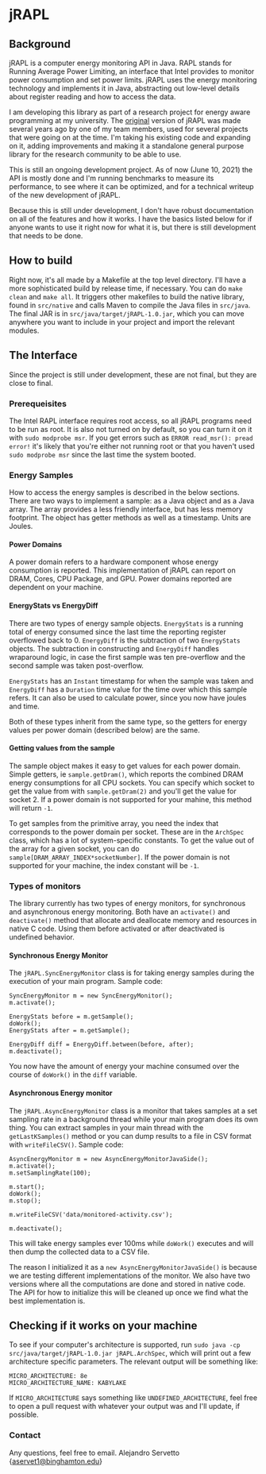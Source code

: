 # jRAPL

## Background
jRAPL is a computer energy monitoring API in Java. RAPL stands for Running Average Power Limiting, an interface that Intel provides to monitor power consumption
and set power limits. jRAPL uses the energy monitoring technology and implements it in Java, abstracting out low-level details about register reading and how to
access the data.

I am developing this library as part of a research project for energy aware programming at my university. The [original](https://github.com/kliu20/jRAPL)
version of jRAPL was made several years ago by one of my team members, used for several projects that were going on at the time. I'm taking his existing
code and expanding on it, adding improvements and making it a standalone general purpose library for the research community to be able to use.

This is still an ongoing development project. As of now (June 10, 2021) the API is mostly done and I'm running benchmarks to measure its performance, to
see where it can be optimized, and for a technical writeup of the new development of jRAPL.

Because this is still under development, I don't have robust documentation on all of the features and how it works. I have the basics listed below for if
anyone wants to use it right now for what it is, but there is still development that needs to be done.

## How to build
Right now, it's all made by a Makefile at the top level directory. I'll have a more sophisticated build by release time, if necessary.
You can do `make clean` and `make all`. It triggers other makefiles to build the native library, found in `src/native` and calls Maven to compile the Java
files in `src/java`. The final JAR is in `src/java/target/jRAPL-1.0.jar`, which you can move anywhere you want to include in your project and import the
relevant modules.

## The Interface
Since the project is still under development, these are not final, but they are close to final.

### Prerequeisites
The Intel RAPL interface requires root access, so all jRAPL programs need to be run as root. It is also not turned on by default, so you can turn it on it
with `sudo modprobe msr`. If you get errors such as `ERROR read_msr(): pread error!` it's likely that you're either not running root or that you haven't
used `sudo modprobe msr` since the last time the system booted.

### Energy Samples
How to access the energy samples is described in the below sections. There are two ways to implement a sample: as a Java object and as a Java array.
The array provides a less friendly interface, but has less memory footprint. The object has getter methods as well as a timestamp. Units are Joules.
#### Power Domains
A power domain refers to a hardware component whose energy consumption is reported. This implementation of jRAPL can report on DRAM, Cores, CPU Package,
and GPU. Power domains reported are dependent on your machine.

#### EnergyStats vs EnergyDiff
There are two types of energy sample objects. `EnergyStats` is a running total of energy consumed since the last time the reporting register
overflowed back to 0. `EnergyDiff` is the subtraction of two `EnergyStats` objects. The subtraction in constructing and `EnergyDiff` handles wraparound
logic, in case the first sample was ten pre-overflow and the second sample was taken post-overflow.

`EnergyStats` has an `Instant` timestamp for when the sample was taken and `EnergyDiff` has a `Duration` time value for the time over which this sample
refers. It can also be used to calculate power, since you now have joules and time.

Both of these types inherit from the same type, so the getters for energy values per power domain (described below) are the same.

#### Getting values from the sample
The sample object makes it easy to get values for each power domain. Simple getters, ie `sample.getDram()`, which reports the combined DRAM energy
consumptions for all CPU sockets. You can specify which socket to get the value from with `sample.getDram(2)` and you'll get the value for socket 2.
If a power domain is not supported for your mahine, this method will return `-1`.

To get samples from the primitive array, you need the index that corresponds to the power domain per socket. These are in the `ArchSpec` class, which
has a lot of system-specific constants. To get the value out of the array for a given socket, you can do `sample[DRAM_ARRAY_INDEX*socketNumber]`. If
the power domain is not supported for your machine, the index constant will be `-1`.

### Types of monitors
The library currently has two types of energy monitors, for synchronous and asynchronous energy monitoring. Both have an `activate()` and `deactivate()`
method that allocate and deallocate memory and resources in native C code. Using them before activated or after deactivated is undefined behavior.

#### Synchronous Energy Monitor
The `jRAPL.SyncEnergyMonitor` class is for taking energy samples during the execution of your main program. Sample code:
```
SyncEnergyMonitor m = new SyncEnergyMonitor();
m.activate();

EnergyStats before = m.getSample();
doWork();
EnergyStats after = m.getSample();

EnergyDiff diff = EnergyDiff.between(before, after);
m.deactivate();
```
You now have the amount of energy your machine consumed over the course of `doWork()` in the `diff` variable.

#### Asynchronous Energy monitor
The `jRAPL.AsyncEnergyMonitor` class is a monitor that takes samples at a set sampling rate in a background thread while your main program does its own thing.
You can extract samples in your main thread with the `getLastKSamples()` method or you can dump results to a file in CSV format with `writeFileCSV()`.
Sample code:
```
AsyncEnergyMonitor m = new AsyncEnergyMonitorJavaSide();
m.activate();
m.setSamplingRate(100);

m.start();
doWork();
m.stop();

m.writeFileCSV('data/monitored-activity.csv');

m.deactivate();
```
This will take energy samples ever 100ms while `doWork()` executes and will then dump the collected data to a CSV file.

The reason I initialized it as a `new AsyncEnergyMonitorJavaSide()` is because we are testing different implementations of the monitor. We also have two
versions where all the computations are done and stored in native code. The API for how to initialize this will be cleaned up once we find what the best 
implementation is.

## Checking if it works on your machine
To see if your computer's architecture is supported, run `sudo java -cp src/java/target/jRAPL-1.0.jar jRAPL.ArchSpec`, which will print out a few architecture
specific parameters. The relevant output will be something like:
```
MICRO_ARCHITECTURE: 8e
MICRO_ARCHITECTURE_NAME: KABYLAKE
```
If `MICRO_ARCHITECTURE` says something like `UNDEFINED_ARCHITECTURE`, feel free to open a pull request with whatever your output was and I'll update, if possible.

### Contact
Any questions, feel free to email. Alejandro Servetto {aservet1@binghamton.edu}
